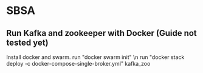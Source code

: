 # SBSA

## Run Kafka and zookeeper with Docker (Guide not tested yet)
Install docker and swarm.
run "docker swarm init" \n
run "docker stack deploy -c docker-compose-single-broker.yml" kafka_zoo

